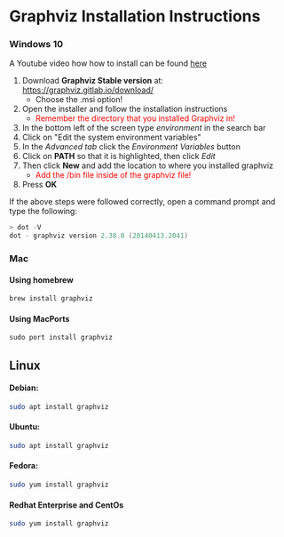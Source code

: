 # Graphviz Installation Instructions

### Windows 10

A Youtube video how how to install can be found [here](https://www.youtube.com/watch?v=WkLhdBbf-3E)

1) Download **Graphviz Stable version** at: https://graphviz.gitlab.io/download/
    - Choose the .msi option!
2) Open the installer and follow the installation instructions
    - <span style="color:red">Remember the directory that you       installed Graphviz in!
    </span>
3) In the bottom left of the screen type *environment* in the search bar
4) Click on "Edit the system environment variables"
5) In the *Advanced tab* click the *Environment Variables* button
6) Click on **PATH** so that it is highlighted, then click *Edit*
7) Then click **New** and add the location to where you installed graphviz
    - <span style="color:red">Add the /bin file inside of the graphviz file!</span>
8) Press **OK**

If the above steps were followed correctly, open a command prompt and type the following:

```powershell
> dot -V
dot - graphviz version 2.38.0 (20140413.2041)
```

### Mac
#### Using homebrew
```powershell
brew install graphviz
```
#### Using MacPorts
```powershell
sudo port install graphviz
```

## Linux 
#### Debian:
```bash
sudo apt install graphviz
```
#### Ubuntu:
```bash
sudo apt install graphviz
```
#### Fedora:
```bash
sudo yum install graphviz
```
#### Redhat Enterprise and CentOs
```bash
sudo yum install graphviz
```
